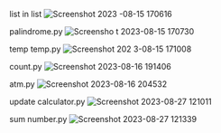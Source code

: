 list in list
![Screenshot 2023   -08-15 170616](https://github.com/navidrezahadian/python.tamrin/assets/92804948/9ce186d8-5800-49d1-adea-93a959cc054f)

palindrome.py
![Screensho t 2023-08-15 170730](https://github.com/navidrezahadian/python.tamrin/assets/92804948/07937900-39ac-4c4b-a886-a88f7a8a18b4)

temp temp.py
![Screenshot 202 3-08-15 171008](https://github.com/navidrezahadian/python.tamrin/assets/92804948/e1798657-ed75-48d6-974e-6717180c306c)

count.py
![Screenshot 2023-08-16 191406](https://github.com/navidrezahadian/python.tamrin/assets/92804948/0e41327b-e45d-428b-b59a-8b275f2e288f)

atm.py
![Screenshot 2023-08-16 204532](https://github.com/navidrezahadian/python.tamrin/assets/92804948/449b70bb-bcd4-4a89-a1b2-0e1e38f5c9eb)

update calculator.py
![Screenshot 2023-08-27 121011](https://github.com/navidrezahadian/python.tamrin/assets/92804948/17474460-820f-4388-ac82-bdd8c5f4a2f6)

sum number.py
![Screenshot 2023-08-27 121339](https://github.com/navidrezahadian/python.tamrin/assets/92804948/f3ec857f-f947-4240-98bf-d8956bdeeac7)

